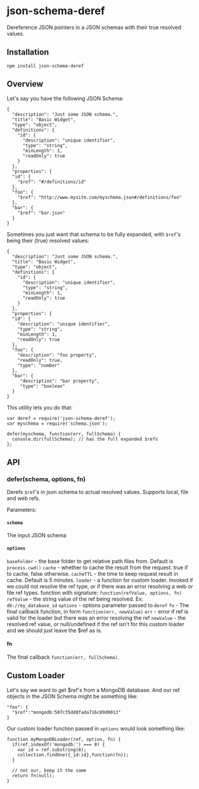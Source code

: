 # json-schema-deref

Dereference JSON pointers in a JSON schemas with their true resolved values.

## Installation

`npm install json-schema-deref`

## Overview

Let's say you have the following JSON Schema:

```
{
  "description": "Just some JSON schema.",
  "title": "Basic Widget",
  "type": "object",
  "definitions": {
    "id": {
      "description": "unique identifier",
      "type": "string",
      "minLength": 1,
      "readOnly": true
    }
  },
  "properties": {
  "id": {
    "$ref": "#/definitions/id"
  },
  "foo": {
    "$ref": "http://www.mysite.com/myschema.json#/definitions/foo"
  },
  "bar": {
    "$ref": "bar.json"
  }
}
```

Sometimes you just want that schema to be fully expanded, with `$ref`'s being their (true) resolved values:

```
{
  "description": "Just some JSON schema.",
  "title": "Basic Widget",
  "type": "object",
  "definitions": {
    "id": {
      "description": "unique identifier",
      "type": "string",
      "minLength": 1,
      "readOnly": true
    }
  },
  "properties": {
  "id": {
    "description": "unique identifier",
    "type": "string",
    "minLength": 1,
    "readOnly": true
  },
  "foo": {
    "description": "foo property",
    "readOnly": true,
    "type": "number"
  },
  "bar": {
     "description": "bar property",
     "type": "boolean"
  }
}
```

This utility lets you do that:


```
var deref = require('json-schema-deref');
var myschema = require('schema.json');

defer(myschema, function(err, fullSchema) {
  console.dir(fullSchema); // has the full expanded $refs
};
```

## API

### defer(schema, options, fn)

Derefs `$ref`'s in json schema to actual resolved values. Supports local, file and web refs.

Parameters:

#### `schema`
The input JSON schema

#### `options`

`baseFolder` - the base folder to get relative path files from. Default is `process.cwd()`
`cache` - whether to cache the result from the request. true if to cache, false otherwise.
`cacheTTL` - the time to keep request result in cache. Default is 5 minutes.
`loader` - a function for custom loader. Invoked if we could not resolve the ref type, or if there was an error resolving a web or file ref types.
           function with signature: `function(refValue, options, fn)`
           `refValue` - the string value of the ref being resolved. Ex: `db://my_database_id`
            `options` - options parameter passed to `deref`
            `fn` - The final callback function, in form `function(err, newValue)`
                   `err` - error if ref is valid for the loader but there was an error resolving the ref
                   `newValue` - the resolved ref value, or null/undefined if the ref isn't for this custom loader and we should just leave the $ref as is.

#### fn
The final callback `function(err, fullSchema)`.

## Custom Loader

Let's say we want to get $ref's from a MongoDB database. And our ref objects in the JSON Schema might be something like:

```
"foo": {
  "$ref":"mongodb:507c35dd8fada716c89d0013"
}
```

Our custom loader function passed in `options` would look something like:

```
function myMongoDBLoader(ref, option, fn) {
  if(ref.indexOf('mongodb:') === 0) {
    var id = ref.substring(8);
    collection.findOne({_id:id},function(fn));
  }

  // not our, keep it the same
  return fn(null);
}
```